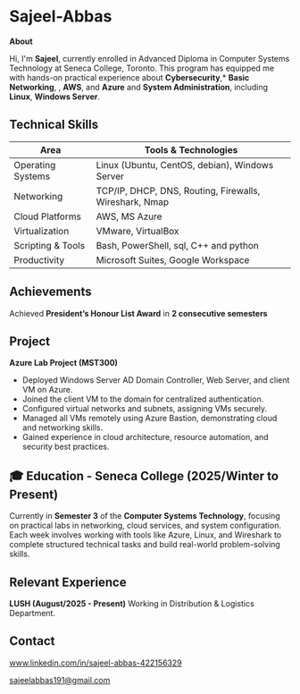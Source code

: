 # Sajeel-Abbas
**About**

Hi, I'm **Sajeel**, currently enrolled in Advanced Diploma in Computer Systems Technology at Seneca College, Toronto. This program has equipped me with hands-on practical experience about **Cybersecurity**,* **Basic Networking**, , **AWS**, and **Azure** and **System Administration**, including **Linux**, **Windows Server**.
## Technical Skills
| Area               | Tools & Technologies                                  |
|--------------------|-------------------------------------------------------|
| Operating Systems  | Linux (Ubuntu, CentOS, debian), Windows Server                |
| Networking         | TCP/IP, DHCP, DNS, Routing, Firewalls, Wireshark, Nmap |
| Cloud Platforms    | AWS, MS Azure      
| Virtualization     | VMware, VirtualBox                                    |
| Scripting & Tools  | Bash, PowerShell, sql, C++ and python                                |
| Productivity       | Microsoft Suites, Google Workspace              |
## Achievements
Achieved **President’s Honour List Award** in **2 consecutive semesters**  
## Project
**Azure Lab Project (MST300)**  
- Deployed Windows Server AD Domain Controller, Web Server, and client VM on Azure.
- Joined the client VM to the domain for centralized authentication.
- Configured virtual networks and subnets, assigning VMs securely.
- Managed all VMs remotely using Azure Bastion, demonstrating cloud and networking skills.
- Gained experience in cloud architecture, resource automation, and security best practices.

## 🎓 Education - Seneca College (2025/Winter to Present)
Currently in **Semester 3** of the **Computer Systems Technology**, focusing on practical labs in networking, cloud services, and system configuration. Each week involves working with tools like Azure, Linux, and Wireshark to complete structured technical tasks and build real-world problem-solving skills.

## Relevant Experience
**LUSH (August/2025 - Present)** Working in Distribution & Logistics Department.

## Contact

www.linkedin.com/in/sajeel-abbas-422156329

sajeelabbas191@gmail.com

